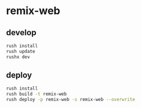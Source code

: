 # remix-web

## develop

```bash
rush install
rush update
rushx dev
```

## deploy

```bash
rush install
rush build -t remix-web
rush deploy -p remix-web -s remix-web --overwrite
```
